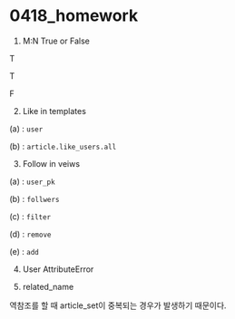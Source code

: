 # 0418_homework



1. M:N True or False

T

T

F



2. Like in templates

(a) : `user`

(b) : `article.like_users.all`



3. Follow in veiws

(a) : `user_pk`

(b) : `follwers`

(c) : `filter`

(d) : `remove`

(e) : `add`



4. User AttributeError



5. related_name

역참조를 할 때 article_set이 중복되는 경우가 발생하기 때문이다.